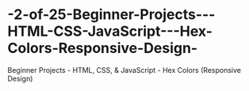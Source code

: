 # -2-of-25-Beginner-Projects---HTML-CSS-JavaScript---Hex-Colors-Responsive-Design-
 Beginner Projects - HTML, CSS, &amp; JavaScript - Hex Colors (Responsive Design)
